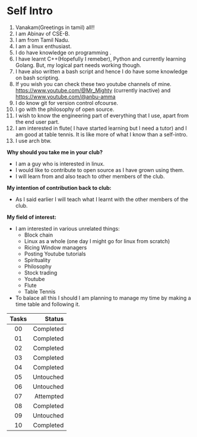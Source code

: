 # Self Intro
1. Vanakam(Greetings in tamil) all!! 
2. I am Abinav of CSE-B. 
3. I am from Tamil Nadu. 
4. I am a linux enthusiast. 
5. I do have knowledge on programming . 
6. I have learnt C++(Hopefully I remeber), Python and currently learning Golang. But, my logical part needs working though. 
7. I have also written a bash script and hence I do have some knowledge on bash scripting. 
8. If you wish you can check these two youtube channels of mine. https://www.youtube.com/@Mr_Mighty (currently inactive) and https://www.youtube.com/@anbu-amma  
9. I do know git for version control ofcourse. 
10. I go with the philosophy of open source. 
11. I wish to know the engineering part of everything that I use, apart from the end user part. 
12. I am interested in flute( I have started learning but I need a tutor) and I am good at table tennis. It is like more of what I know than a self-intro. 
13. I use arch btw.

**Why should you take me in your club?**  
- I am a guy who is interested in linux.
- I would like to contribute to open source as I have grown using them.
- I will learn from and also teach to other members of the club.

**My intention of contribution back to club:**
- As I said earlier I will teach what I learnt with the other members of the club.

**My field of interest:**
- I am interested in various unrelated things:
  - Block chain
  - Linux as a whole (one day I might go for linux from scratch)
  - Ricing Window managers
  - Posting Youtube tutorials
  - Spirituality
  - Philosophy
  - Stock trading
  - Youtube
  - Flute
  - Table Tennis
- To balace all this I should I am planning to manage my time by making a time table and following it.

|Tasks|Status|
|:-------:|--------:|
|00|Completed|
|01|Completed|
|02|Completed|
|03|Completed|
|04|Completed|
|05|Untouched|
|06|Untouched|
|07|Attempted|
|08|Completed|
|09|Untouched|
|10|Completed|

